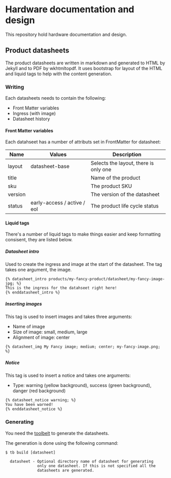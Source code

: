# Hardware documentation and design

This repository hold hardware documentation and design.

## Product datasheets

The product datasheets are written in markdown and generated
to HTML by Jekyll and to PDF by wkhtmltopdf. It uses bootstrap
for layout of the HTML and liquid tags to help with the content
generation.

### Writing

Each datasheets needs to contain the following:

* Front Matter variables
* Ingress (with image)
* Datasheet history

#### Front Matter variables

Each datahseet has a number of attributs set in FrontMatter for datasheet:

| Name | Values | Description |
| ---- | ------ | ----------- |
| layout | datasheet-base | Selects the layout, there is only one |
| title | | Name of the product |
| sku | | The product SKU |
| version | | The version of the datasheet
| status | early-access / active / eol | The product life cycle status |

#### Liquid tags

There's a number of liquid tags to make things easier and keep formatting
consisent, they are listed below.

##### Datasheet intro

Used to create the ingress and image at the start of the datasheet. The
tag takes one argument, the image.

```liquid
{% datasheet_intro products/my-fancy-product/datasheet/my-fancy-image-jpg; %}
This is the ingress for the datahseet right here!
{% enddatasheet_intro %}
```

##### Inserting images

This tag is used to insert images and takes three arguments:

* Name of image
* Size of image: small, medium, large
* Alignment of image: center

```liquid
{% datasheet_img My Fancy image; medium; center; my-fancy-image.png; %}
```

##### Notice

This tag is used to insert a notice and takes one arguments:

* Type: warning (yellow background), success (green background),
danger (red background)

```liquid
{% datasheet_notice warning; %}
You have been warned!
{% enddatasheet_notice %}
```

### Generating

You need the [toolbelt](https://github.com/bitcraze/toolbelt) to generate the
datasheets.

The generation is done using the following command:

```text
$ tb build [datasheet]

  datasheet - Optional directory name of datasheet for generating
              only one datasheet. If this is not specified all the
              datasheets are generated.
```
